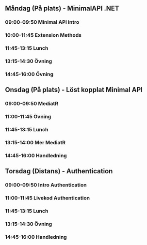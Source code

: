 ## Måndag (På plats) - MinimalAPI .NET
### 09:00-09:50 Minimal API intro
### 10:00-11:45 Extension Methods
### 11:45-13:15 Lunch
### 13:15-14:30 Övning
### 14:45-16:00 Övning

## Onsdag (På plats) - Löst kopplat Minimal API 
### 09:00-09:50 MediatR
### 11:00-11:45 Övning
### 11:45-13:15 Lunch
### 13:15-14:00 Mer MediatR
### 14:45-16:00 Handledning

## Torsdag (Distans) - Authentication
### 09:00-09:50 Intro Authentication
### 11:00-11:45 Livekod Authentication
### 11:45-13:15 Lunch
### 13:15-14:30 Övning
### 14:45-16:00 Handledning